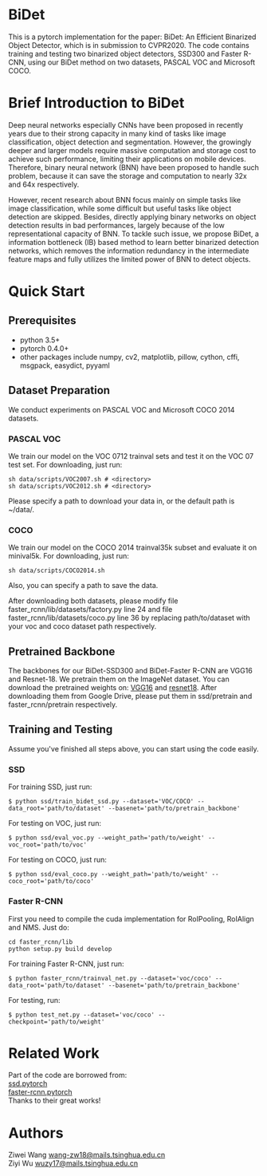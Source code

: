 # BiDet
This is a pytorch implementation for the paper: BiDet: An Efficient Binarized Object Detector, which is in submission to CVPR2020. The code contains training and testing two binarized object detectors, SSD300 and Faster R-CNN, using our BiDet method on two datasets, PASCAL VOC and Microsoft COCO.  

# Brief Introduction to BiDet
Deep neural networks especially CNNs have been proposed in recently years due to their strong capacity in many kind of tasks like image classification, object detection and segmentation. However, the growingly deeper and larger models require massive computation and storage cost to achieve such performance, limiting their applications on mobile devices. Therefore, binary neural network (BNN) have been proposed to handle such problem, because it can save the storage and computation to nearly 32x and 64x respectively.  
  
However, recent research about BNN focus mainly on simple tasks like image classification, while some difficult but useful tasks like object detection are skipped. Besides, directly applying binary networks on object detection results in bad performances, largely because of the low representational capacity of BNN. To tackle such issue, we propose BiDet, a information bottleneck (IB) based method to learn better binarized detection networks, which removes the information redundancy in the intermediate feature maps and fully utilizes the limited power of BNN to detect objects.  

# Quick Start
## Prerequisites
- python 3.5+
- pytorch 0.4.0+
- other packages include numpy, cv2, matplotlib, pillow, cython, cffi, msgpack, easydict, pyyaml

## Dataset Preparation
We conduct experiments on PASCAL VOC and Microsoft COCO 2014 datasets.  
### PASCAL VOC
We train our model on the VOC 0712 trainval sets and test it on the VOC 07 test set. For downloading, just run:  
  
    sh data/scripts/VOC2007.sh # <directory>
    sh data/scripts/VOC2012.sh # <directory>
  
Please specify a path to download your data in, or the default path is ~/data/.  
### COCO
We train our model on the COCO 2014 trainval35k subset and evaluate it on minival5k. For downloading, just run:  
  
    sh data/scripts/COCO2014.sh
  
Also, you can specify a path to save the data.  
  
After downloading both datasets, please modify file faster_rcnn/lib/datasets/factory.py line 24 and file faster_rcnn/lib/datasets/coco.py line 36 by replacing path/to/dataset with your voc and coco dataset path respectively.  

## Pretrained Backbone
The backbones for our BiDet-SSD300 and BiDet-Faster R-CNN are VGG16 and Resnet-18. We pretrain them on the ImageNet dataset. You can download the pretrained weights on: [VGG16](https://drive.google.com/file/d/1K0hJasYqeUnz82FcB2XnCca8vzsLQcBv/view?usp=sharing) and [resnet18](https://drive.google.com/file/d/1SB5oPbGX-MBwjv0QHBbgVRKVpb-3VY00/view?usp=sharing). After downloading them from Google Drive, please put them in ssd/pretrain and faster_rcnn/pretrain respectively.  

## Training and Testing
Assume you've finished all steps above, you can start using the code easily.  

### SSD
For training SSD, just run:  
  
    $ python ssd/train_bidet_ssd.py --dataset='VOC/COCO' --data_root='path/to/dataset' --basenet='path/to/pretrain_backbone'
  
For testing on VOC, just run:  
  
    $ python ssd/eval_voc.py --weight_path='path/to/weight' --voc_root='path/to/voc'
  
For testing on COCO, just run:  
  
    $ python ssd/eval_coco.py --weight_path='path/to/weight' --coco_root='path/to/coco'
  
### Faster R-CNN
First you need to compile the cuda implementation for RoIPooling, RoIAlign and NMS. Just do:  
  
    cd faster_rcnn/lib
    python setup.py build develop
  

For training Faster R-CNN, just run:  
  
    $ python faster_rcnn/trainval_net.py --dataset='voc/coco' --data_root='path/to/dataset' --basenet='path/to/pretrain_backbone'
  
For testing, run:  
  
    $ python test_net.py --dataset='voc/coco' --checkpoint='path/to/weight'
  
# Related Work
Part of the code are borrowed from:  
[ssd.pytorch](https://github.com/amdegroot/ssd.pytorch)  
[faster-rcnn.pytorch](https://github.com/jwyang/faster-rcnn.pytorch/tree/pytorch-1.0)  
Thanks to their great works!  

# Authors
Ziwei Wang wang-zw18@mails.tsinghua.edu.cn  
Ziyi Wu wuzy17@mails.tsinghua.edu.cn  
